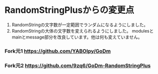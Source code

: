 # RandomStringPlusからの変更点
1. RandomStringの文字数が一定範囲でランダムになるようにしました。
2. RandomStringの大体の文字数を変えられるようにしました。
modulesとmainとmessage部分を改良しています。他は何も変えていません。
### Fork元1 https://github.com/YABOIpy/GoDm
### Fork元2 https://github.com/9zq6/GoDm-RandomStringPlus